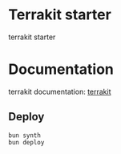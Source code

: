 # Terrakit starter
terrakit starter

# Documentation
terrakit documentation: [terrakit](https://github.com/thaitype/terrakit)

## Deploy

```
bun synth
bun deploy
```
